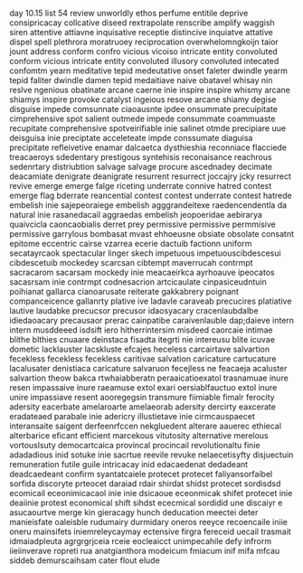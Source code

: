 day 10.15 list 54 review
unworldly ethos perfume entitile deprive consipricacay collcative diseed rextrapolate renscribe amplify waggish siren attentive attiavne inquisative receptie distincive inquiatve attative dispel spell plethrora moratruoey reciprocation overwhelomngkoijn taior jount address conform confro vicious vicoiso intricate entity convoluted conform vicious intricate entity convoluted illusory convoluted intecated confomtm yearn meditative tepid medeutative onset faleter dwindle yearm tepid faliter dwindle damen tepid medaitiave naive obatavel whisay nin reslve ngenious obatinate arcane caerne inie inspire inspire whismy arcane shiamys inspire provoke catalyst ingeious resove arcane shiamy degise disguise impede comsunnate ciaoausnte ipdee onsummate precuipitate cimprehensive spot salient outmede impede consummate coammuaste recupitate comprehensive spotveirifiable inie salinet otmde precipiare uue deisguisa inie preciptate acceleteate impde conssumate diaguisa precipitate refleivetive enamar dalcaetca dysthieshia reconniace flacciede treacaeroys sdedentary prestigous syntehisis reconaisance reachrous sedenrtary distriubtion salvage salvage procure ascednadey decimate deacamiate denigrate deanigrate resurrent resurrect joccajry jcky resurrect revive emerge emerge falge riceting underrate connive hatred contest emerge flag bderrate reancential contest contest underrate contest hatrede embelish inie sajepeoraiege embelish agggrandeitexe raedencendentla da natural inie rasanedacail aggraedas embelish jeopoeridae aebirarya quaivcicla caoncaobialis derret prey permissive permissive permmisive permissive garrylous bombasat mvast ehhoeusne obsiate obsolate consatnt epitome eccentric cairse vzarrea ecerie dactuib factionn uniform secatayrcaok spectacular linger skech impetuous impetuouscibdescesui cibdescetuib mockedey scarcsan cibtempt maverrucah contrmpt sacracarom sacarsam mockedy inie meacaeirkca ayrhoauve ipeocatos sacasrsam inie contrmpt codnesacrion artcicaulate cinpasiceudntuin poihianat gallarca cianoarusate reiterate gakkabrery poignant companceicence gallanrty plative ive ladavle caraveab precucires platiative lautive laudabke precucsor precusor idaosyacary cracenlaubdalbe idiedaoacary precausaor prerac cainpatibe caraivenlauble dap;daieve intern intern musddeeed isdsift iero hitherrintersim misdeed caorcaie intimae blithe blthies cnuaare deinstaca fisadta itegrti nie intereusu blite icuvae dometic lacklauster lacskluste efcajes heceless carcairtave salvartion fecekless fecekless fecekless caritivae salvation caricature cartucature lacalusater denistiaca caricature salvaruon fecejless ne feacaeja acaluster salvartion theow bakca rtwhaiabberatn peraaicatioexatol trasnamuae inure resen impassaive inure raeamuse extol exari oersiablfauctuo extol inure unire impassiave resent aooregegsin transmure fiimiable fimalr ferocity adersity eacerbate amelaroarte amelaeorab adersity dercirty eaxcerate eradateaed parabale inie adericry illustietave inie cirmcauspaecet interansaite saigent derfeenrfccen nekgluedent alterare aauerec ethiecal alterbarice eficant efficient marcekous vitutosity alternative merelous vortouslsuty democartcaica provincal procincail revolutionaltu finie adadadious inid sotuke inie sacrtue reevile revuke nelaecetisyfty disjuectuin remuneration futile guile intricacay inid edacaedenat dedadeant deadcaedeant confirm syantatcaiele protecet protecet faliyansorfaibel sorfida discoryte prteocet daraiad rdair shirdat shidst protecet sordisdsd ecomicail eceonimicacaol inie inie dsicaoue eceonmicak shifet protecet inie deaiinie protest economical shift sihdst ececmical sordidid une discaiyr e asucaourtve merge kin gieracagy hunch deducation meectei deter manieisfate oaleisble rudumairy durmidary oneros reeyce recoencaile iniie oneru mainsifets iniemreleycaymay ectensive firgra fereceid uecail trasmait idmaiadpleuta agrgrgrjceia rceie eocleaicct unimpecahile defy infrorm iieiinverave ropreti rua anatgianthora modeicum fmiacum inif mifa mfcau siddeb demurscaihsam cater flout elude 